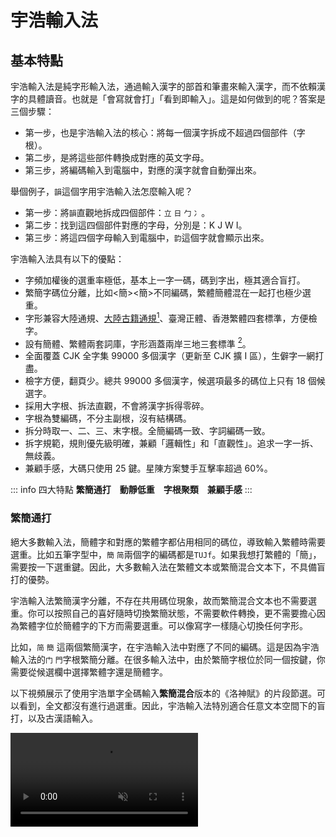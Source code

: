 # 宇浩輸入法

## 基本特點

宇浩輸入法是純字形輸入法，通過輸入漢字的部首和筆畫來輸入漢字，而不依賴漢字的具體讀音。也就是「會寫就會打」「看到即輸入」。這是如何做到的呢？答案是三個步驟：

- 第一步，也是宇浩輸入法的核心：將每一個漢字拆成不超過四個部件（字根）。
- 第二步，是將這些部件轉換成對應的英文字母。
- 第三步，將編碼輸入到電腦中，對應的漢字就會自動彈出來。

舉個例子，`韻`這個字用宇浩輸入法怎麼輸入呢？

- 第一步：將`韻`直觀地拆成四個部件：`立` `日` `勹` `冫`。
- 第二步：找到這四個部件對應的字母，分別是：K J W I。
- 第三步：將這四個字母輸入到電腦中，`韵`這個字就會顯示出來。

宇浩輸入法具有以下的優點：

- 字頻加權後的選重率極低，基本上一字一碼，碼到字出，極其適合盲打。
- 繁簡字碼位分離，比如<簡><簡>不同編碼，繁體簡體混在一起打也極少選重。
- 字形兼容大陸通規、[大陸古籍通規](/docs/guji)[^guji_standards]、臺灣正體、香港繁體四套標準，方便檢字。
- 設有簡體、繁體兩套詞庫，字形涵蓋兩岸三地三套標準 [^opencc]。
- 全面覆蓋 CJK 全字集 99000 多個漢字（更新至 CJK 擴 I 區），生僻字一網打盡。
- 檢字方便，翻頁少。總共 99000 多個漢字，候選項最多的碼位上只有 18 個候選字。
- 採用大字根、拆法直觀，不會將漢字拆得零碎。
- 字根為雙編碼，不分主副根，沒有結構碼。
- 拆分時取一、二、三、末字根。全簡編碼一致、字詞編碼一致。
- 拆字規範，規則優先級明確，兼顧「邏輯性」和「直觀性」。追求一字一拆、無歧義。
- 兼顧手感，大碼只使用 25 鍵。星陳方案雙手互擊率超過 60%。

::: info 四大特點
**繁簡通打　動靜低重　字根聚類　兼顧手感**
:::

### 繁簡通打

絕大多數輸入法，簡體字和對應的繁體字都佔用相同的碼位，導致輸入繁體時需要選重。比如五筆字型中，`簡` `简`兩個字的編碼都是`TUJf`。如果我想打繁體的「簡」，需要按一下選重鍵。因此，大多數輸入法在繁體文本或繁簡混合文本下，不具備盲打的優勢。

宇浩輸入法繁簡漢字分離，不存在共用碼位現象，故而繁簡混合文本也不需要選重。你可以按照自己的喜好隨時切換繁簡狀態，不需要軟件轉換，更不需要擔心因為繁體字位於簡體字的下方而需要選重。可以像寫字一樣隨心切換任何字形。

比如，`简` `簡` 這兩個繁簡漢字，在宇浩輸入法中對應了不同的編碼。這是因為宇浩輸入法的`门` `門`字根繁簡分離。在很多輸入法中，由於繁簡字根位於同一個按鍵，你需要從候選欄中選擇繁體字還是簡體字。

以下視頻展示了使用宇浩單字全碼輸入**繁簡混合**版本的《洛神賦》的片段節選。可以看到，全文都沒有進行過選重。因此，宇浩輸入法特別適合任意文本空間下的盲打，以及古漢語輸入。

<video src='/yuhao-example.mp4' loop controls muted/>

### 動靜低重

宇浩輸入法支持繁簡通打，並不代表它犧牲了**只打簡體**或**只打繁體**的性能。我們不妨看一看下面的數據：

- 簡體文本：常用 1500 字全碼無重 [^frequent_characters]。常用 3000 字，全碼 10 組重碼，出簡後無重碼。常用 4500 字，全碼 55 組重碼，出簡後 2 組重碼。**常用 6000 字，全碼 117 組重碼，出簡後 14 組重碼。字頻加權後，全碼下每萬字選重 5 次。**

- 繁體文本：常用 1500 字，全碼 1 組重碼，出簡後無重。常用 3000 字，全碼 24 組重碼，出簡後 4 組重碼。常用 4500 字，全碼 92 組重碼，出簡後 13 組重碼。常用 5700 字，全碼 152 組重碼，出簡後 36 組重碼。字頻加權後，全碼下每萬字選重 15 次。

- 繁簡混合文本 [^mixed_frequency]：前 1500 字，全碼 3 組重碼，出簡後無重。前 3000 字，全碼 13 組重碼，出簡後 3 組重碼。前 6000 字，全碼 131 組重碼，出簡後 16 組重碼。前 9000 字，全碼 365 組重碼，出簡後 92 組重碼。字頻加權後，全碼下每萬字選重 17 次。

要知道，宇浩輸入法只使用了 25 個按鍵，也就是說四碼的編碼空間只有其他 26 鍵輸入法的 85.5%。但是宇浩輸入法在常用繁簡漢字下選重率卻是同類輸入法中最低的。

### 均衡優異

**繁簡通打、動靜低重、字根聚類、兼顧手感**，這是宇浩輸入法的四個基本設計原則，目的在於避免機器學習中的「過擬合問題」，防止輸入法被侷限於特定的文本空間和字形狀態，以期獲得更大的適用性。在保證這四個原則的基礎上，作者還採用了其他的客觀指標作為算法的約束條件，以提高輸入法的整體素質，防止有嚴重的短板產生。做到「整體性能均衡，部分指標優異」。總結如下：

- 單字重碼錶現優異，無論是全碼還是簡碼，在簡化字靜重、簡化字動重、繁體字動重、繁簡混合動重方面都是最低。繁體字和大字集靜重僅次於徐碼。
- 雙手互擊表現突出，在字根分區的限制下，各連續文本雙手互擊率僅次於藍寶石。
- 鍵位效率表現突出，沒有使用 Z 鍵，不僅保證了一定的手感，還確保了輸入平臺的兼容性。
- 字形兼容表現優異，涵蓋兩岸三地四大標準字形（大陸簡體、大陸繁體、臺灣正體、香港繁體），詞庫也兼容了四套標準。真正做到打簡體出簡，打繁出繁。

<!-- ## 適合人群

評價一款輸入法，不能只看重碼率，因為每一款輸入法都有自己的**設計哲學**和**目標用戶**。有優點就必然有缺點，反之亦然。評價一款輸入法的維度，除卻重碼率，還有規則簡易度、字根複雜度、按鍵舒適度、平臺通用性等。這就是為什麼拼音重碼高，但大多數人還是會使用拼音，因為它的學習成本基本為零。選擇學習輸入法，一定要符合自己的需求，要綜合考慮多方面因素，例如，是否願意背較多的字根，是否有打古文、繁體字需求等。

宇浩輸入法的最佳輸入體驗，是採用精簡詞庫（80000 詞左右，同時包括簡體、臺灣繁體、香港繁體、大陸繁體）並配合單字輸入，從而達到極致的確定性，做到完全關閉候選框輸入。以下為宇浩輸入法**最適合**的人群：

- 對繁體字和簡化字都有輸入需求，希望做到繁簡無縫切換，不依賴程序進行轉換的人（中文系學生、經常同兩岸三地人士打交道者、方言愛好者、漢字愛好者等）；或
- 日常主要輸入繁體文本的人（港澳臺用戶）；或
- 日常需要輸入簡體文本，偶爾需要輸入繁體文本和生僻字的人；或
- 熱愛漢字，喜歡一筆一畫寫字的感覺，想要學習傳統漢字的人。 -->

## 聚類和分區

宇浩輸入法的核心是對於漢字的拆分，其次是對於字根排布的設計。字根一共有 200 多個，但字母只有 26 個，因此，每個按鍵上都會有大約 10 個左右的字根。字根如何排布，直接決定了它的學習難度、維護難度、手感、連貫度等等。大體上：

- 對相似字形進行聚類和分區的方案，比亂序排布的方案，學習更加便捷，維護成本更低。比如：「目且貝見」這些都有「目」形的字根，如果安排在一個按鍵上，那麼我們只要記住了其中的一個，就能立刻記住剩下的字根。
- 亂序排布的方案，比對相似字形進行聚類和分區的方案，手感更優。這是因為字根排布的設計中，最大的限制條件就是聚類。解除了這個限制，排布就更加自由，就能在手感上做到更好。
- 三碼的方案，比四碼的方案，思維負擔更小。這是因為四碼方案需要取到字的第三根，這個字根往往深入字的中部，思考起來需要更多時間。
- 四碼的方案，比三碼的方案，重碼更低。這一點不言而喻。

每個人都有自己的偏好。為了照顧不同人群的需求。宇浩輸入法有兩套**官方字根排佈設計**。大家可根據自己的偏好和以前的輸入習慣，選擇其中一個學習。由於這些設計都基於「宇浩拆分」，因此就算後面想試試其他的設計，也只用幾天就能適應。

### 宇浩·星陳

**宇浩·星陳**是官方字根排佈設計，採用了字根聚類同鍵排布模式（類似鄭碼、徐碼）。字形相似的字根會被聚攏在一道，排布在 25 個鍵位上。方案名取自《尚書大傳》之「明明上天，爛然星陳」。

由於大量字形相近的字根被放在了一個按鍵上，它對於初學者極為友好，可以通過聯想記憶法，以「組」為單位來記憶。比如：

- `目且貝見`和`日曰早`都在 J 上。
- `亦文（夂）亥（豕）亡方`都在 T 上。

![yustar](/yustar.png)

### 宇浩·光華

**宇浩·光華**是官方字根排佈設計，採用了字根首筆分區排布模式（類似五筆、真碼）。依據字根第一筆的筆畫，分佈在橫豎撇捺折五區中。其中橫區 6 鍵，豎區 5 鍵，撇區 6 鍵，捺區 4 鍵，折區 4 鍵。方案名取自《尚書大傳》之「日月光華，旦復旦兮」。

由於字根按照首筆筆畫進行分區，適合有五筆經驗的用戶。

![宇浩輸入法宋體字根圖](/yulight.webp)

兩個方案的區別，可參見以下表格。

| 特點                       | 宇浩·光華 | 宇浩·星陳 |
| :------------------------- | :-------- | :-------- |
| 使用最新版本**宇浩拆分**   | ✅         | ✅         |
| 支持到 CJK ext-I           | ✅         | ✅         |
| 兼容臺灣字形拆分           | ✅         | ✅         |
| 繁簡通打低極選重率 (<0.2%) | ✅         | ✅         |
| 字根雙編碼                 | ✅         | ✅         |
| 附屬根比代表根多補一碼     | ✅         | ❌         |
| 大碼使用 Z 鍵              | ❌         | ❌         |
| 小碼使用 Z 鍵              | ❌         | ✅         |
| 相似字形字根同分區聚類     | ✅         | ❌         |
| 相似字形字根同大碼聚類     | ❌         | ✅         |
| 小碼使用拼音中的字母       | ✅         | ✅         |
| 小碼 >85% 使用拼音首字母   | ❌         | ✅         |
| 雙手互擊率 >60%            | ❌         | ✅         |
| 嚴格優化鍵位分佈           | ❌         | ✅         |
| Z 鍵反查                   | ✅         | ✅         |

### 第三方衍生

基於宇浩輸入法的拆分，部分用戶還創制了其他的**衍生方案**。

#### 吉旦餅

[**吉旦餅**](https://lost-melody.github.io/wafel)，是阿吉、王牌餅乾發起的一項衍生方案。它採用亂序字根設計、三碼定長、延遲頂字。「吉旦餅」這個名字，來自三名主要開發人：阿吉，forFudan，王牌餅乾。取義於 華夫餅 (wafel)，其漢語翻譯應有「雞蛋餅」之義。

輸入三碼後，對應的三碼單字不會上屏，而是將此漢字暫留在預選區，等到第七碼的時候，才頂出第一字。每輸入四碼時，進入臨時四碼模式，可以選擇 Tab 上屏對應的四碼單字。因此可看作加強版的「五三頂」輸入法。

雞蛋餅不取第三字根，故而拆分起來更加簡單，思維壓力較小。三碼一字，也使得輸入的節奏非常舒服。

<!-- 
| 特點                       | 宇浩·星陳 | 吉旦餅                |
| :------------------------- | :-------- | :-------------------- |
| 使用最新版本**宇浩拆分**   | ✅         | ✅                     |
| 支持到 CJK ext-I           | ✅         | （四碼模式下）          |
| 兼容臺灣字形拆分           | ✅         | ❌                     |
| 字根雙編碼                 | ✅         | ✅                     |
| 三碼方案                   | ❌         | ✅                     |
| 四碼方案                   | ✅         | （支持四碼加 Tab 鍵輸入） |
| 單字派碼長                 | ~3.15     | ~2.65                 |
| 一簡二簡個數               | ~600      | ~50                   |
| 繁簡通打低極選重率 (<0.2%) | ✅         | （四碼模式下）          |
| 大碼使用 Z 鍵              | ❌         | ✅                     |
| 小碼使用 Z 鍵              | ✅         | ✅                     |
| 相似字形字根同大碼聚類     | ✅         | ❌                     |
| 小碼使用拼音中的字母       | ✅         | ❌                     |
| 小碼 >85% 使用拼音首字母   | ✅         | ❌                     |
| 雙手互擊率 >60%            | ✅         | ✅                     |
| 嚴格優化鍵位分佈           | ✅         | ✅                     |
| Z 鍵反查                   | ✅         | ❌                     |
 -->

#### 卿雲爛兮

[**卿雲爛兮**](https://zhuyuhao.com/yujoy)，是錢多多發起的一項衍生方案，特點是**亂序、單編、消滅小碼**。方案名取自《尚書大傳》之「卿雲爛兮，糺縵縵兮」。取碼規則共兩條：

1. 依次取第一、二、三、末字根對應的編碼；
2. 不足四碼時，輸入一個補碼，即末根讀音。

<!-- 
所以，根據字根數量，有以下幾種形式。設首根為 A，次根為 B，三根為 C，末根為 Z，讀音為 p。

1. 單根字：Zp
2. 雙根字：AZp
3. 三根字：ABZp
4. 多根字：ABCZ -->

<!-- 本方案的**補碼**，是末根的讀音首字母，唯一的例外是高頻「口」字根。 -->

<!-- {: .highlight }
卿雲取碼歌訣  
一二三末取字根　單根成字即自身  
雙根便作首和末　三根首二同末存  
字根表中找編碼　二十五鍵莫看岔  
依次填入根字母　不足四碼加補碼  
補碼就是末根音　以下法則心裡記  
魚化ｖ來衣作ｉ　口補ｖ外無特例  

| 末根補碼 | 規則                    | 舉例                    |
| :------- | :---------------------- | ----------------------- |
| v        | 頻率最高的字根，補碼為 v | 口                      |
| v        | 讀音為 ㄩ 的，補碼為 v  | 魚魚雨禺予 月曰         |
| i        | 讀音為 ㄧ 的，補碼為 i  | 一乙已乂弋亦衤 言羊用夭 |

字根是有限的，因此本方案依舊是純形方案，不是形音方案。 -->

由於字根採用亂序設計，卿雲同時兼顧了極低的選重率、優秀的手感、和簡單的規則。其關鍵數據如下：

- 簡體動態選重率 0.08%
- 繁體動態選重率 0.08%
- 繁簡混合動態選重率 0.135%
- 全碼速度當量 1.27，簡碼速度當量 1.28
- 單字平均雙手互擊率 > 65%，連續文本雙手互擊率 > 45%

<!-- 以下為本方案的字根圖。可能作為末根的生僻部首，圖上標註其讀音，以供參考： -->

<!-- [![yujoy](../yujoy/image/yujoy.png)](../yujoy/image/yujoy.png) -->

## 數據對比

關於本輸入法的相關指標的定義、數據統計、同類型輸入法對比，可參見文章 [《常見輸入法重碼數據》](/docs/statistics)。

## 開發細節

關於本輸入法的算法、指標、代碼實現，可參見文章 [《宇浩輸入法開發技術文檔》](/docs/technical)。

::: info 宇浩方案的哲學
宇浩方案的哲學是：**實用**、**直觀**、**科學**、**理性**。實用，指的是完全以輸入而非檢字進行設計；直觀，指的是對漢字的拆分直觀易懂，不破壞漢字的美感；科學，指的是對於編碼和簡碼的設計科學合理，符合統計頻率，使用量化指標而非感性體驗；理性，指的是拆字規則邏輯嚴明、沒有二義，也指社群抱著理性和開放的態度去面對批評和建議，積極修正存在矛盾的、不正確的拆分。
:::

## 鳴謝

本輸入法的設計製作主要借鑑了三個前輩輸入法的優點，在這裡向他們的作者表示極大的敬意和感謝。它們包括：

- 鄭碼的大字根、雙編碼設計。通過「位碼」而非「結構碼」來挖掘首根的信息。
- 徐碼對於繁簡通打的支持，以及小碼從拼音字母中選取的特點。使用音託不僅方便記憶，也可以達到更佳的離散。
- 五筆字型字根分區排布、不使用 Z 鍵的特徵。分區排布方便對於字根的記憶，Z 鍵空出後利於手感，還能用於其他功能，方便各平臺通用。

在輸入法的製作過程中，不少夥伴提出了大量寶貴的意見和建議，幫助它不斷優化進步。特此致以極大的謝意。

- 錢多多為輸入法的推廣作出大量的努力。還繪製了黑體的字根圖、設計了輸入法的 Logo 和 Android 上的定製方案。可謂「首席藝術委員」。
- 阿吉始終鼓勵作者開發一款新的輸入法，他的很多觀點和設計哲學同作者不謀而合，也堅定了宇浩輸入法講客觀、講實用的理念。他為輸入法的字根規律性和易學性提出了大量建議，使折區字根的排布上了一個臺階。可謂「首席哲學委員」。
- 宋天為輸入法的規則的完善提出了大量意見和建議，找出了很多拆分上的不合理之處，尤其是在大字集的拆分上，他的建議至關重要，也使宇浩輸入法在常用字集內拆分無二義、規則無矛盾。可謂「首席拆分委員」。
- 王牌餅乾不僅設計了非常好用的「宇浩三碼頂」方案，還為 RIME 方案編寫了優秀的 Lua 代碼。可謂「首席技術委員」。

還有不少朋友為輸入法的優化提出了寶貴的意見和建議，此處不一一致謝。

::: info 有聯為證：
>漢字十萬，豈宇浩獨收八九？  
>字根兩百，因諸君而改二三。
:::

## 腳註

[^frequent_characters]: 「最常用漢字」的定義依賴於文本空間。關於本測評中所用的字頻數據的來源，[請參閱此頁面](/docs/statistics)。

[^guji_standards]: 中華人民共和國國家標準《古籍印刷通用字規範字形表》（GB/Z 40637-2021）：[https://openstd.samr.gov.cn/bzgk/gb/newGbInfo?hcno=52E2DE28D439C1937EE09AE4B5AA615B](https://openstd.samr.gov.cn/bzgk/gb/newGbInfo?hcno=52E2DE28D439C1937EE09AE4B5AA615B)

[^mixed_frequency]: 這裡的繁簡混合字頻來源於簡體字頻和繁體字頻。假設一個人一半時間打簡體，一半時間打繁體，那麼便適用於此數據。

[^opencc]: 兩岸三地三套標準包括：大陸簡體、大陸繁體、臺灣正體。另外，宇浩輸入法還兼容符合 OpenCC 用字標準的詞語。
